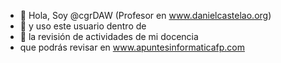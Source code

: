 - 👋 Hola, Soy @cgrDAW (Profesor en www.danielcastelao.org)
- 👀 y uso este usuario dentro de 
- 🌱 la revisión de actividades de mi docencia
- que podrás revisar en www.apuntesinformaticafp.com
